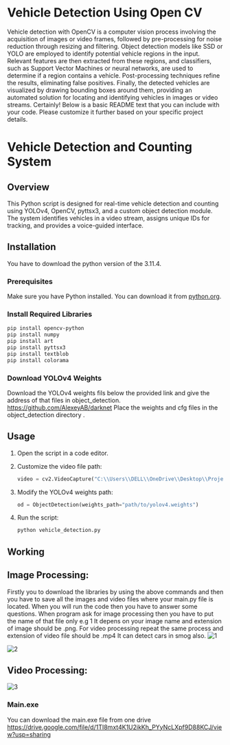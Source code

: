 # Vehicle Detection Using Open CV
 Vehicle detection with OpenCV is a computer vision process involving the acquisition of images or video frames, followed by pre-processing for noise reduction through resizing and filtering. Object detection models like SSD or YOLO are employed to identify potential vehicle regions in the input. Relevant features are then extracted from these regions, and classifiers, such as Support Vector Machines or neural networks, are used to determine if a region contains a vehicle. Post-processing techniques refine the results, eliminating false positives. Finally, the detected vehicles are visualized by drawing bounding boxes around them, providing an automated solution for locating and identifying vehicles in images or video streams.
Certainly! Below is a basic README text that you can include with your code. Please customize it further based on your specific project details.

# Vehicle Detection and Counting System

## Overview

This Python script is designed for real-time vehicle detection and counting using YOLOv4, OpenCV, pyttsx3, and a custom object detection module. The system identifies vehicles in a video stream, assigns unique IDs for tracking, and provides a voice-guided interface.

## Installation

You have to download the python version of the 3.11.4.

### Prerequisites

Make sure you have Python installed. You can download it from [python.org](https://www.python.org/downloads/).

### Install Required Libraries

```bash
pip install opencv-python
pip install numpy
pip install art
pip install pyttsx3
pip install textblob
pip install colorama
```

### Download YOLOv4 Weights

Download the YOLOv4 weights fils below the provided link and give the address of that files in object_detection.
https://github.com/AlexeyAB/darknet
Place the weights and cfg files in the object_detection directory .

## Usage

1. Open the script in a code editor.

2. Customize the video file path:

   ```python
   video = cv2.VideoCapture("C:\\Users\\DELL\\OneDrive\\Desktop\\Project\\Highway.mp4")
   ```

3. Modify the YOLOv4 weights path:

   ```python
   od = ObjectDetection(weights_path="path/to/yolov4.weights")
   ```

4. Run the script:

   ```bash
   python vehicle_detection.py
   ```

## Working

## Image Processing:

Firstly you to download the libraries by using the above commands and then you have to save all the images and video files where your main.py file is located. 
When you will run the code then you have to answer some questions. When program ask for image processing then you have to put the name of that file only e.g 1
It depens on your image name and extension of image should be .png. For video processing repeat the same process and extension of video file should be .mp4
It can detect cars in smog also.
![1](https://github.com/Awais-Asghar/Vehicle-Detection-and-Counting-System-Using-Open-CV/assets/136043829/4e577579-220f-4c5d-a764-463ab9779ffb)

![2](https://github.com/Awais-Asghar/Vehicle-Detection-and-Counting-System-Using-Open-CV/assets/136043829/f269e931-241b-45a4-9dcb-0a06ee40e750)


## Video Processing:


![3](https://github.com/Awais-Asghar/Vehicle-Detection-and-Counting-System-Using-Open-CV/assets/136043829/f1a406c6-d371-4a94-bbdb-0c91c6d5aee9)


### Main.exe
You can download the main.exe file from one drive
  https://drive.google.com/file/d/1TI8mxt4K1U2ikKh_PYyNcLXpf9D88KCJ/view?usp=sharing
